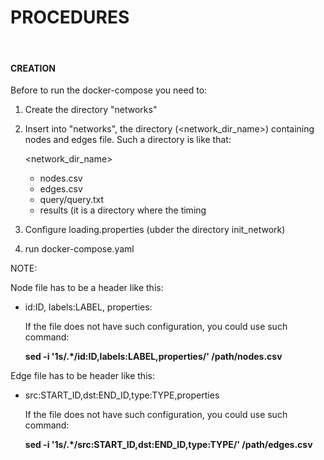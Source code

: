 # PROCEDURES
<br/>

#### CREATION

Before to run the docker-compose you need to:
  
  1. Create the directory "networks"
  2. Insert into "networks", the directory (<network_dir_name>) containing nodes and edges file. Such a directory is like that:

     <network_dir_name>

       - nodes.csv
       - edges.csv
       - query/query.txt
       - results (it is a directory where the timing 
      
  4. Configure loading.properties (ubder the directory init_network)
  6. run docker-compose.yaml

NOTE: 

Node file has to be a header like this:
  
  - id:ID, labels:LABEL, properties: 
    
    If the file does not have such configuration, you could use such command:

    <b>sed -i '1s/.*/id:ID,labels:LABEL,properties/' /path/nodes.csv</b>

Edge file has to be header like this:

  - src:START_ID,dst:END_ID,type:TYPE,properties

    If the file does not have such configuration, you could use such command:

    <b>sed -i '1s/.*/src:START_ID,dst:END_ID,type:TYPE/' /path/edges.csv</b>    
